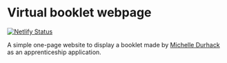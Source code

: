 # Virtual booklet webpage

[![Netlify Status](https://api.netlify.com/api/v1/badges/6424611e-3595-41a8-a277-01c63c8d8912/deploy-status)](https://app.netlify.com/sites/michelle-booklet/deploys)

A simple one-page website to display a booklet made by [Michelle Durhack](https://github.com/MichelleDurhack) as an apprenticeship application.
